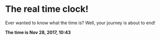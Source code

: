 # The real time clock!

Ever wanted to know what the time is? Well, your journey is about to end!

**The time is Nov 28, 2017, 10:43**